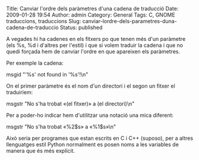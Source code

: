 Title: Canviar l'ordre dels paràmetres d'una cadena de traducció
Date: 2009-01-28 19:54
Author: admin
Category: General
Tags: C, GNOME traduccions, traduccions
Slug: canviar-lordre-dels-parametres-duna-cadena-de-traduccio
Status: published

A vegades hi ha cadenes en els fitxers po que tenen més d'un paràmetre (els %s, %d i d'altres per l'estil) i que si volem traduir la cadena i que no quedi forçada hem de canviar l'ordre en que apareixen els paràmetres.

Per exemple la cadena:

msgid "'%s' not found in '%s'!\n"

On el primer paràmetre és el nom d'un directori i el segon un fitxer el traduiríem:

msgstr "No s'ha trobat «(el fitxer)» a (el directori)\n"

Per a poder-ho indicar hem d'utilitzar una notació una mica diferent:

msgstr "No s'ha trobat «%2\$s» a «%1\$s»\n"

Això seria per programes que estan escrits en C i C++ (suposo), per a altres llenguatges estil Python normalment es posen noms a les variables de manera que és més explícit.
